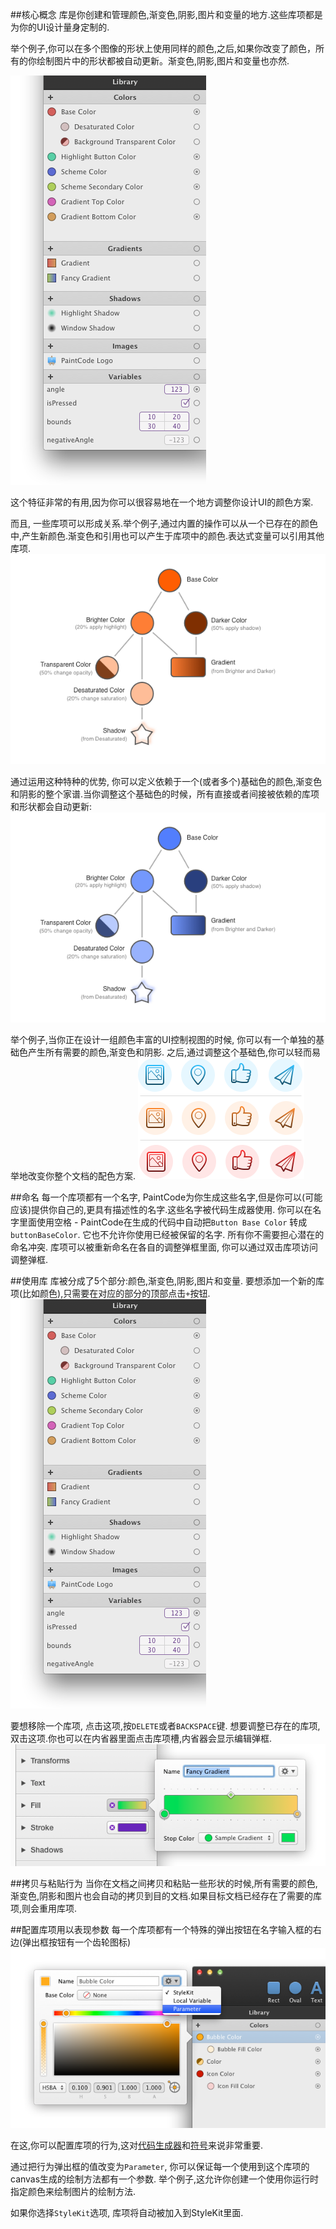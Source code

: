 ##核心概念
库是你创建和管理颜色,渐变色,阴影,图片和变量的地方.这些库项都是为你的UI设计量身定制的.

举个例子,你可以在多个图像的形状上使用同样的颜色,之后,如果你改变了颜色，所有的你绘制图片中的形状都被自动更新。渐变色,阴影,图片和变量也亦然.

![library](assets/core_concept/library.png)

这个特征非常的有用,因为你可以很容易地在一个地方调整你设计UI的颜色方案.

而且, 一些库项可以形成关系.举个例子,通过内置的操作可以从一个已存在的颜色中,产生新颜色.渐变色和引用也可以产生于库项中的颜色.表达式变量可以引用其他库项.
![colorstree1](assets/core_concept/colorstree1.png)

通过运用这种特种的优势, 你可以定义依赖于一个(或者多个)基础色的颜色,渐变色和阴影的整个家谱.当你调整这个基础色的时候，所有直接或者间接被依赖的库项和形状都会自动更新:
![colorstree2](assets/core_concept/colorstree2.png)

举个例子,当你正在设计一组颜色丰富的UI控制视图的时候, 你可以有一个单独的基础色产生所有需要的颜色,渐变色和阴影. 之后,通过调整这个基础色,你可以轻而易举地改变你整个文档的配色方案.
![variouscontrols](assets/core_concept/variouscontrols.png)

##命名
每一个库项都有一个名字, PaintCode为你生成这些名字,但是你可以(可能应该)提供你自己的,更具有描述性的名字.这些名字被代码生成器使用. 你可以在名字里面使用空格 - PaintCode在生成的代码中自动把`Button Base Color` 转成 `buttonBaseColor`. 它也不允许你使用已经被保留的名字. 所有你不需要担心潜在的命名冲突.
库项可以被重新命名在各自的调整弹框里面, 你可以通过双击库项访问调整弹框.

##使用库
库被分成了5个部分:颜色,渐变色,阴影,图片和变量. 要想添加一个新的库项(比如颜色),只需要在对应的部分的顶部点击`+`按钮.
![library](assets/core_concept/library.png)

要想移除一个库项, 点击这项,按`DELETE`或者`BACKSPACE`键. 想要调整已存在的库项,双击这项.你也可以在内省器里面点击库项槽,内省器会显示编辑弹框.
![wells](assets/core_concept/wells.png)

##拷贝与粘贴行为
当你在文档之间拷贝和粘贴一些形状的时候,所有需要的颜色,渐变色,阴影和图片也会自动的拷贝到目的文档.如果目标文档已经存在了需要的库项,则会重用库项.

##配置库项用以表现参数
每一个库项都有一个特殊的弹出按钮在名字输入框的右边(弹出框按钮有一个齿轮图标)
![parametriccolor](assets/core_concept/parametriccolor.png)

在这,你可以配置库项的行为,这对[代码生成器](../stylekits_and_code_generation/stylekits.md)和[符号](../symbols/using_symbols.md)来说非常重要.

通过把行为弹出框的值改变为`Parameter`, 你可以保证每一个使用到这个库项的canvas生成的绘制方法都有一个参数. 举个例子,这允许你创建一个使用你运行时指定颜色来绘制图片的绘制方法.

如果你选择`StyleKit`选项, 库项将自动被加入到StyleKit里面.
